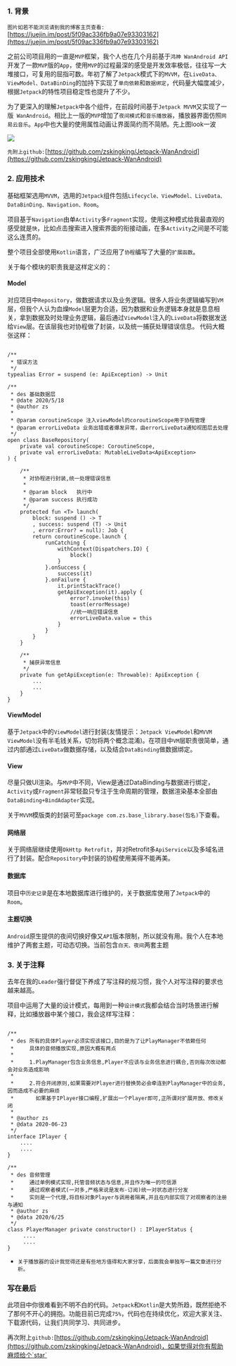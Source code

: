 ### 1. 背景


`图片如若不能浏览请到我的博客主页查看:`[https://juejin.im/post/5f09ac336fb9a07e93303162](https://juejin.im/post/5f09ac336fb9a07e93303162)


之前公司项目用的一直是`MVP`框架，我个人也在几个月前基于`鸿神 WanAndroid API`开发了一款`MVP`版的`App`，使用`MVP`的过程最深的感受是开发效率极低，往往写一大堆接口，可复用的屈指可数。年初了解了`Jetpack`模式下的`MVVM`，在`LiveData、ViewModel、DataBinDing`的加持下实现了`单向依赖`和`数据绑定`，代码量大幅度减少，根据`Jetpack`的特性项目稳定性也提升了不少。

为了更深入的理解`Jetpack`中各个组件，在前段时间基于`Jetpack MVVM`又实现了一版` WanAndroid`。相比上一版的`MVP`增加了`夜间模式`和`音乐播放器`，播放器界面仿照`网易云音乐`。`App`中也大量的使用属性动画让界面简约而不简陋。先上图look一波



![](https://user-gold-cdn.xitu.io/2020/7/11/1733e02a11e9437c?w=3072&h=3072&f=jpeg&s=1292783)

`先附上github:`[https://github.com/zskingking/Jetpack-WanAndroid](https://github.com/zskingking/Jetpack-WanAndroid)

### 2. 应用技术
基础框架选用`MVVM`，选用的`Jetpack`组件包括`Lifecycle、ViewModel、LiveData、DataBinDing、Navigation、Room`。

项目基于`Navigation`由单`Activity`多`Fragment`实现，使用这种模式给我最直观的感受就是`快`，比如点击搜索进入搜索界面的衔接动画，在多`Activity`之间是不可能这么连贯的。

整个项目全部使用`Kotlin`语言，广泛应用了`协程`编写了大量的`扩展函数`。


关于每个模块的职责我是这样定义的：

#### Model
对应项目中`Repository`，做数据请求以及业务逻辑。很多人将业务逻辑编写到`VM`层，但我个人认为血燥`Model`层更为合适，因为数据和业务逻辑本身就是息息相关，拿到数据及时处理业务逻辑，最后通过`ViewModel`注入的`LiveData`将数据发送给`View`层。在该层我也对协程做了封装，以及统一捕获处理错误信息。
代码大概张这样：
```

/**
 * 错误方法
 */
typealias Error = suspend (e: ApiException) -> Unit

/**
 * des 基础数据层
 * @date 2020/5/18
 * @author zs
 *
 * @param coroutineScope 注入viewModel的coroutineScope用于协程管理
 * @param errorLiveData 业务出错或者爆发异常，由errorLiveData通知视图层去处理
 */
open class BaseRepository(
    private val coroutineScope: CoroutineScope,
    private val errorLiveData: MutableLiveData<ApiException>
) {

    /**
     * 对协程进行封装,统一处理错误信息
     *
     * @param block   执行中
     * @param success 执行成功
     */
    protected fun <T> launch(
        block: suspend () -> T
        , success: suspend (T) -> Unit
        , error:Error? = null): Job {
        return coroutineScope.launch {
            runCatching {
                withContext(Dispatchers.IO) {
                    block()
                }
            }.onSuccess {
                success(it)
            }.onFailure {
                it.printStackTrace()
                getApiException(it).apply {
                    error?.invoke(this)
                    toast(errorMessage)
                    //统一响应错误信息
                    errorLiveData.value = this
                }
            }
        }
    }

    /**
     * 捕获异常信息
     */
    private fun getApiException(e: Throwable): ApiException {
        ...
        ...
    }
}
```

#### ViewModel
基于`Jetpack`中的`ViewModel`进行封装(友情提示：`Jetpack ViewModel`和`MVVM ViewModel`没有半毛钱关系，切勿将两个概念混淆)。在项目中`VM`层职责很简单，通过内部通过`LiveData`做数据存储，以及结合`DataBinding`做数据绑定。

#### View
尽量只做UI渲染。与`MVP`中不同，View是通过DataBinding与数据进行绑定，`Activity`或`Fragment`非常轻盈只专注于生命周期的管理，数据渲染基本全部由`DataBinding+BindAdapter`实现。

关于`MVVM`模版类的封装可至`package com.zs.base_library.base(包名)`下查看。


#### 网络层
关于网络层继续使用`OkHttp Retrofit`，并对Retrofit多`ApiService`以及多域名进行了封装。配合`Repository`中封装的协程使用美得不能再美。

#### 数据库
项目中`历史记录`是在本地数据库进行维护的，关于数据库使用了`Jetpack`中的`Room`。

#### 主题切换
`Android`原生提供的夜间切换好像又`API`版本限制，所以就没有用。我个人在本地维护了两套主题，可动态切换。当前包含`白天、夜间`两套主题

### 3. 关于注释
去年在我的`Leader`强行督促下养成了写注释的规习惯，我个人对写注释的要求也越来越高。

项目中运用了大量的设计模式，每用到一种`设计模式`我都会结合当时场景进行解释，比如播放器中某个接口，我会这样写注释：
```

/**
 * des 所有的具体Player必须实现该接口,目的是为了让PlayManager不依赖任何
 *     具体的音频播放实现,原因大概有两点
 *
 *     1.PlayManager包含业务信息,Player不应该与业务信息进行耦合,否则每次改动都会对业务造成影响
 *
 *     2.符合开闭原则,如果需要对Player进行替换势必会牵连到PlayManager中的业务,因而造成不必要的麻烦
 *       如果基于IPlayer接口编程,扩展出一个Player即可,正所谓对扩展开放、修改关闭
 *
 * @author zs
 * @data 2020-06-23
 */
interface IPlayer {
    ....
    ....
}

/**
 * des 音频管理
 *     通过单例模式实现,托管音频状态与信息,并且作为唯一的可信源
 *     通过观察者模式(一对多,严格来说是发布-订阅)统一对状态进行分发
 *     实则是一个代理,将目标对象Player与调用者隔离,并且在内部实现了对观察者的注册与通知
 * @author zs
 * @data 2020/6/25
 */
class PlayerManager private constructor() : IPlayerStatus {
     ....
     ....
}
```

* `关于播放器的设计我觉得还是有些地方值得和大家分享，后面我会单独写一篇文章进行分析。`


### 写在最后
此项目中你很难看到不明不白的代码。`Jetpack`和`Kotlin`是大势所趋，既然拒绝不了那何不开心的拥抱。功能目前已完成`75%`，代码也在持续优化，欢迎大家关注、下载源代码，让我们共同学习、共同进步。

再次附上`github:`[https://github.com/zskingking/Jetpack-WanAndroid](https://github.com/zskingking/Jetpack-WanAndroid)，如果觉得对你有帮助麻烦给个`star`

